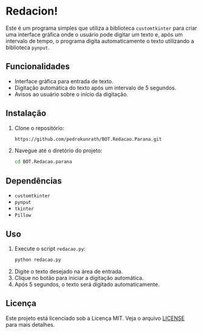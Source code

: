 # Redacion!

Este é um programa simples que utiliza a biblioteca `customtkinter` para criar uma interface gráfica onde o usuário pode digitar um texto e, após um intervalo de tempo, o programa digita automaticamente o texto utilizando a biblioteca `pynput`.

## Funcionalidades

- Interface gráfica para entrada de texto.
- Digitação automática do texto após um intervalo de 5 segundos.
- Avisos ao usuário sobre o início da digitação.

## Instalação

1. Clone o repositório:
    ```sh
    https://github.com/pedrokunrath/BOT.Redacao.Parana.git
    ```
2. Navegue até o diretório do projeto:
    ```sh
    cd BOT.Redacao.parana
    ```
## Dependências

- `customtkinter`
- `pynput`
- `tkinter`
- `Pillow`

## Uso

1. Execute o script `redacao.py`:
    ```sh
    python redacao.py
    ```
2. Digite o texto desejado na área de entrada.
3. Clique no botão para iniciar a digitação automática.
4. Após 5 segundos, o texto será digitado automaticamente.


## Licença

Este projeto está licenciado sob a Licença MIT. Veja o arquivo [LICENSE](LICENSE) para mais detalhes.